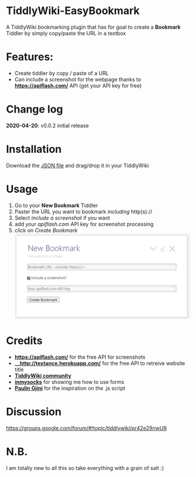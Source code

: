 # TiddlyWiki-EasyBookmark

A TiddlyWiki bookmarking plugin that has for goal to create a **Bookmark** Tiddler by simply copy/paste the URL in a textbox

# Features:
* Create tiddler by copy / paste of a URL
* Can include a screenshot for the webpage thanks to __https://apiflash.com/__ API (get your API key for free)

# Change log
**2020-04-20**: v0.0.2 initial release

# Installation
 Download the [JSON file](https://github.com/akhater/TiddlyWiki-EasyBookmark/blob/master/%24__ak_plugins_EasyBookmark.json) and drag/drop it in your TiddlyWiki
 
 # Usage
1. Go to your __New Bookmark__ Tiddler 
2. Paster the URL you want to bookmark *including* http(s)://
3. Select *include a screenshot* if you want
4. add your *apiflash.com* API key for screenshot processing
5. click on *Create Bookmark*
 ![](images/EasyBookmark_NewBookmark.png)
 
 # Credits
 * **__https://apiflash.com/__** for the free API for screenshots
 * **__http://textance.herokuapp.com/** for the free API to retreive website title
 * **[TiddlyWiki community](https://groups.google.com/forum/#!forum/tiddlywiki)**
 * **[inmysocks](http://inmysocks.tiddlyspot.com/#New%20Tiddler%20Form)** for showing me how to use forms
 * **[Paulin Gjini](https://groups.google.com/forum/m/#!topic/tiddlywiki/E_X3KUHOvEk)** for the inspiration on the .js script
 
 
 
 # Discussion 
 https://groups.google.com/forum/#!topic/tiddlywiki/pr42e29nwU8
 
 # N.B.
 I am totally new to all this so take everything with a grain of salt :)
